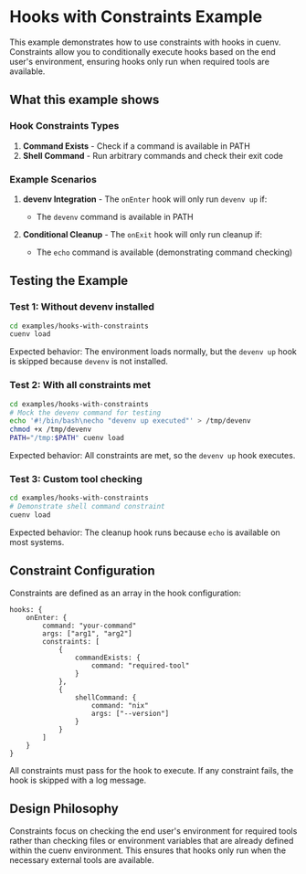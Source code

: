# Hooks with Constraints Example

This example demonstrates how to use constraints with hooks in cuenv. Constraints allow you to conditionally execute hooks based on the end user's environment, ensuring hooks only run when required tools are available.

## What this example shows

### Hook Constraints Types

1. **Command Exists** - Check if a command is available in PATH
2. **Shell Command** - Run arbitrary commands and check their exit code

### Example Scenarios

1. **devenv Integration** - The `onEnter` hook will only run `devenv up` if:

   - The `devenv` command is available in PATH

2. **Conditional Cleanup** - The `onExit` hook will only run cleanup if:
   - The `echo` command is available (demonstrating command checking)

## Testing the Example

### Test 1: Without devenv installed

```bash
cd examples/hooks-with-constraints
cuenv load
```

Expected behavior: The environment loads normally, but the `devenv up` hook is skipped because `devenv` is not installed.

### Test 2: With all constraints met

```bash
cd examples/hooks-with-constraints
# Mock the devenv command for testing
echo '#!/bin/bash\necho "devenv up executed"' > /tmp/devenv
chmod +x /tmp/devenv
PATH="/tmp:$PATH" cuenv load
```

Expected behavior: All constraints are met, so the `devenv up` hook executes.

### Test 3: Custom tool checking

```bash
cd examples/hooks-with-constraints
# Demonstrate shell command constraint
cuenv load
```

Expected behavior: The cleanup hook runs because `echo` is available on most systems.

## Constraint Configuration

Constraints are defined as an array in the hook configuration:

```cue
hooks: {
    onEnter: {
        command: "your-command"
        args: ["arg1", "arg2"]
        constraints: [
            {
                commandExists: {
                    command: "required-tool"
                }
            },
            {
                shellCommand: {
                    command: "nix"
                    args: ["--version"]
                }
            }
        ]
    }
}
```

All constraints must pass for the hook to execute. If any constraint fails, the hook is skipped with a log message.

## Design Philosophy

Constraints focus on checking the end user's environment for required tools rather than checking files or environment variables that are already defined within the cuenv environment. This ensures that hooks only run when the necessary external tools are available.
